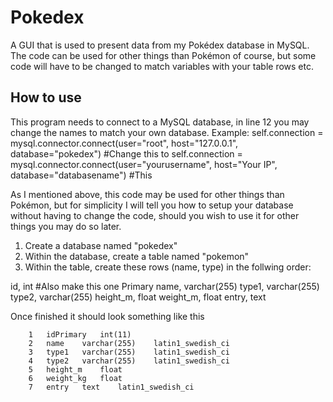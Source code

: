 # Pokedex
A GUI that is used to present data from my Pokédex database in MySQL. The code can be used for other things than Pokémon of course, but some code will have to be changed to match variables with your table rows etc. 

## How to use
This program needs to connect to a MySQL database, in line 12 you may change the names to match your own database.
Example:
self.connection = mysql.connector.connect(user="root", host="127.0.0.1", database="pokedex") #Change this to
self.connection = mysql.connector.connect(user="yourusername", host="Your IP", database="databasename") #This

As I mentioned above, this code may be used for other things than Pokémon, but for simplicity I will tell you how to setup your database without having to change the code, should you wish to use it for other things you may do so later.

1. Create a database named "pokedex"
2. Within the database, create a table named "pokemon"
3. Within the table, create these rows (name, type) in the follwing order:

id, int #Also make this one Primary
name, varchar(255)
type1, varchar(255)
type2, varchar(255)
height_m, float
weight_m, float
entry, text

Once finished it should look something like this 

```
 	1 	idPrimary 	int(11) 						
	2 	name 	varchar(255) 	latin1_swedish_ci 				
	3 	type1 	varchar(255) 	latin1_swedish_ci 					
	4 	type2 	varchar(255) 	latin1_swedish_ci 				
	5 	height_m 	float 							
	6 	weight_kg 	float 						 	
	7 	entry 	text 	latin1_swedish_ci 						
```


